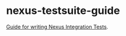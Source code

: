 nexus-testsuite-guide
=====================

[Guide for writing Nexus Integration Tests](tree/master/guide).
